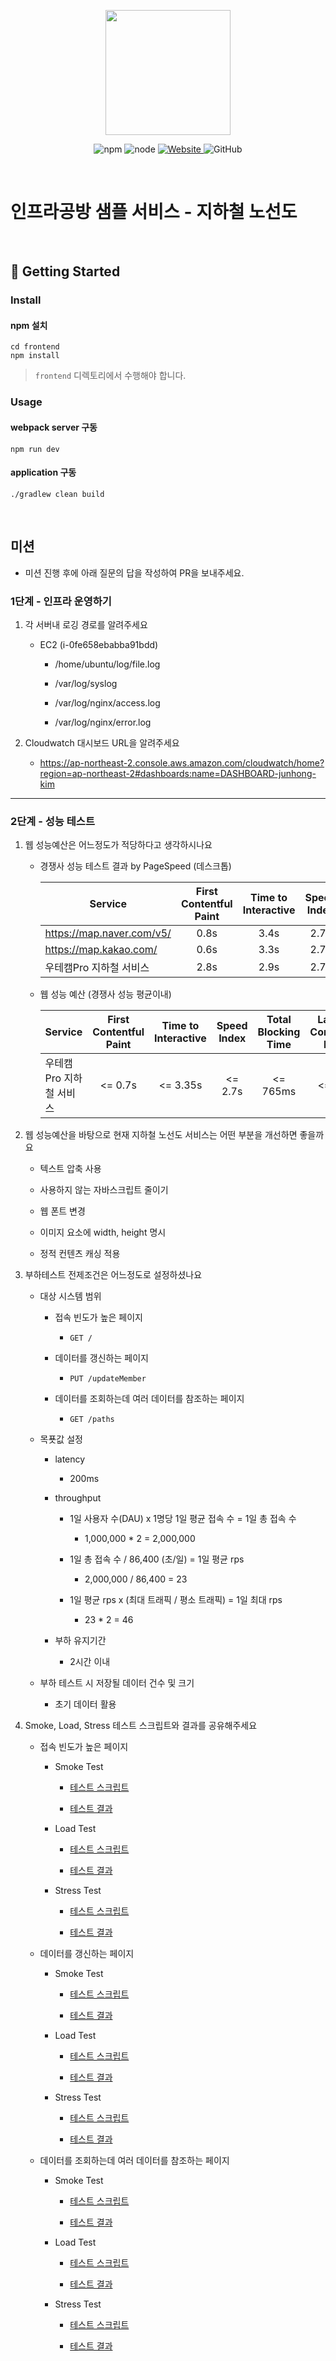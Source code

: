 <p align="center">
    <img width="200px;" src="https://raw.githubusercontent.com/woowacourse/atdd-subway-admin-frontend/master/images/main_logo.png"/>
</p>
<p align="center">
  <img alt="npm" src="https://img.shields.io/badge/npm-%3E%3D%205.5.0-blue">
  <img alt="node" src="https://img.shields.io/badge/node-%3E%3D%209.3.0-blue">
  <a href="https://edu.nextstep.camp/c/R89PYi5H" alt="nextstep atdd">
    <img alt="Website" src="https://img.shields.io/website?url=https%3A%2F%2Fedu.nextstep.camp%2Fc%2FR89PYi5H">
  </a>
  <img alt="GitHub" src="https://img.shields.io/github/license/next-step/atdd-subway-service">
</p>

<br>

# 인프라공방 샘플 서비스 - 지하철 노선도

<br>

## 🚀 Getting Started

### Install
#### npm 설치
```
cd frontend
npm install
```
> `frontend` 디렉토리에서 수행해야 합니다.

### Usage
#### webpack server 구동
```
npm run dev
```
#### application 구동
```
./gradlew clean build
```
<br>

## 미션

* 미션 진행 후에 아래 질문의 답을 작성하여 PR을 보내주세요.

### 1단계 - 인프라 운영하기
1. 각 서버내 로깅 경로를 알려주세요

    - EC2 (i-0fe658ebabba91bdd)
    
        - /home/ubuntu/log/file.log

        - /var/log/syslog

        - /var/log/nginx/access.log

        - /var/log/nginx/error.log

2. Cloudwatch 대시보드 URL을 알려주세요

    - https://ap-northeast-2.console.aws.amazon.com/cloudwatch/home?region=ap-northeast-2#dashboards:name=DASHBOARD-junhong-kim

---

### 2단계 - 성능 테스트
1. 웹 성능예산은 어느정도가 적당하다고 생각하시나요

    * 경쟁사 성능 테스트 결과 by PageSpeed (데스크톱)

        |Service                  | First Contentful Paint | Time to Interactive| Speed Index | Total Blocking Time| Largest Contentful Paint | Cumulative Layout Shift|
        |-------------------------|:----------------------:|:------------------:|:-----------:|:------------------:|:------------------------:|:----------------------:|
        |https://map.naver.com/v5/|0.8s                    |3.4s                |2.7s         |260ms               |3.5s                      |0                       |
        |https://map.kakao.com/   |0.6s                    |3.3s                |2.7s         |1270ms              |0.7s                      |0.018                   |
        |우테캠Pro 지하철 서비스       |2.8s                    |2.9s                |2.7s         |70ms                |2.9s                      |0.004                   |

    * 웹 성능 예산 (경쟁사 성능 평균이내)

        |Service                  | First Contentful Paint | Time to Interactive| Speed Index | Total Blocking Time| Largest Contentful Paint | Cumulative Layout Shift|
        |-------------------------|:----------------------:|:------------------:|:-----------:|:------------------:|:------------------------:|:----------------------:|
        |우테캠Pro 지하철 서비스       | <= 0.7s                |<= 3.35s            |<= 2.7s      |<= 765ms            |<= 2.1s                   |<= 0.009                |

2. 웹 성능예산을 바탕으로 현재 지하철 노선도 서비스는 어떤 부분을 개선하면 좋을까요

    * 텍스트 압축 사용

    * 사용하지 않는 자바스크립트 줄이기

    * 웹 폰트 변경

    * 이미지 요소에 width, height 명시

    * 정적 컨텐츠 캐싱 적용

3. 부하테스트 전제조건은 어느정도로 설정하셨나요

    * 대상 시스템 범위

        * 접속 빈도가 높은 페이지

            * `GET /`

        * 데이터를 갱신하는 페이지

            * `PUT /updateMember`

        * 데이터를 조회하는데 여러 데이터를 참조하는 페이지

            * `GET /paths`

    * 목푯값 설정

        * latency

            * 200ms

        * throughput

            * 1일 사용자 수(DAU) x 1명당 1일 평균 접속 수 = 1일 총 접속 수

                * 1,000,000 * 2 = 2,000,000

            * 1일 총 접속 수 / 86,400 (초/일) = 1일 평균 rps

                * 2,000,000 / 86,400 = 23
             
            * 1일 평균 rps x (최대 트래픽 / 평소 트래픽) = 1일 최대 rps

                * 23 * 2 = 46
 
        * 부하 유지기간

            * 2시간 이내

    * 부하 테스트 시 저장될 데이터 건수 및 크기

        * 초기 데이터 활용

4. Smoke, Load, Stress 테스트 스크립트와 결과를 공유해주세요

    * 접속 빈도가 높은 페이지

        * Smoke Test

            * [테스트 스크립트](/k6/main/smoke.js)

            * [테스트 결과](/k6/main/result/smoke.log)

        * Load Test

            * [테스트 스크립트](/k6/main/load.js)

            * [테스트 결과](/k6/main/result/load.log)

        * Stress Test

            * [테스트 스크립트](/k6/main/stress.js)

            * [테스트 결과](/k6/main/result/stress.log)

    * 데이터를 갱신하는 페이지

        * Smoke Test

            * [테스트 스크립트](/k6/update_member/smoke.js)

            * [테스트 결과](/k6/update_member/result/smoke.log)

        * Load Test

            * [테스트 스크립트](/k6/update_member/load.js)

            * [테스트 결과](/k6/update_member/result/load.log)

        * Stress Test

            * [테스트 스크립트](/k6/update_member/stress.js)

            * [테스트 결과](/k6/update_member/result/stress.log)

    * 데이터를 조회하는데 여러 데이터를 참조하는 페이지

        * Smoke Test

            * [테스트 스크립트](/k6/find_path/smoke.js)

            * [테스트 결과](/k6/find_path/result/smoke.log)

        * Load Test

            * [테스트 스크립트](/k6/find_path/load.js)

            * [테스트 결과](/k6/find_path/result/load.log)

        * Stress Test

            * [테스트 스크립트](/k6/find_path/stress.js)

            * [테스트 결과](/k6/find_path/result/stress.log)
